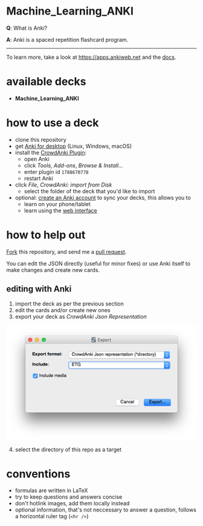# Machine_Learning_ANKI

__Q__: What is Anki?

__A__: Anki is a spaced repetition flashcard program.

<hr />

To learn more, take a look at https://apps.ankiweb.net and the [docs](https://apps.ankiweb.net/docs/manual.html#introduction).

# available decks

- __Machine_Learning_ANKI__

# how to use a deck

- clone this repository
- get [Anki for desktop](https://apps.ankiweb.net) (Linux, Windows, macOS)
- install the [CrowdAnki Plugin](https://ankiweb.net/shared/info/1788670778):
  - open Anki
  - click _Tools_, _Add-ons_, _Browse & Install..._
  - enter plugin id `1788670778`
  - restart Anki
- click _File_, _CrowdAnki: import from Disk_
  - select the folder of the deck that you'd like to import
- optional: [create an Anki account](https://ankiweb.net/account/register) to sync your decks, this allows you to
  - learn on your phone/tablet
  - learn using the [web interface](https://ankiweb.net/decks/)

# how to help out

[Fork](https://help.github.com/articles/fork-a-repo/) this repository, and send me a [pull request](https://help.github.com/articles/creating-a-pull-request/).

You can edit the JSON directly (useful for minor fixes) or use Anki itself to make changes and create new cards.

## editing with Anki

1. import the deck as per the previous section
2. edit the cards and/or create new ones
3. export your deck as _CrowdAnki Json Representation_

<img src="export.png"></img>

4. select the directory of this repo as a target

# conventions

- formulas are written in LaTeX
- try to keep questions and answers concise
- don't hotlink images, add them locally instead
- optional information, that's not neccessary to answer a question, follows a horizontal ruler tag (`<hr />`)
